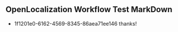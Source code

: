 ## OpenLocalization Workflow Test MarkDown
* 1f1201e0-6162-4569-8345-86aea71ee146 thanks!

<!--HONumber=Jul16_HO5-->



